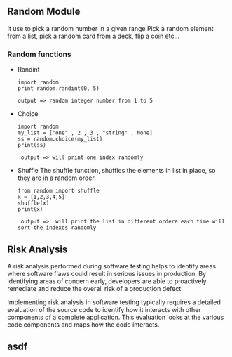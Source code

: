 ## Random Module

It use to pick a random number in a given range Pick a random element from a list, pick a random card from a deck, flip a coin etc...

### Random functions
- Randint
   ```
   import random
   print random.randint(0, 5)
   
   output => random integer number from 1 to 5
   
   ```
 - Choice
    ```
    import random
    my_list = ["one" , 2 , 3 , "string" , None]
    ss = random.choice(my_list)
    print(ss) 
    
     output => will print one index randomly
    ```
    
 - Shuffle
    The shuffle function, shuffles the elements in list in place, so they are in a random order.
    ```
    from random import shuffle
    x = [1,2,3,4,5]
    shuffle(x)
    print(x)
    
     output =>  will print the list in different ordere each time will sort the indexes randomly
    ```
    
    

## Risk Analysis

 A risk analysis performed during software testing helps to identify areas where software flaws could result in serious issues in production. By identifying areas of concern early, developers are able to proactively remediate and reduce the overall risk of a production defect

 Implementing risk analysis in software testing typically requires a detailed evaluation of the source code to identify how it interacts with other components of a complete application. This evaluation looks at the various code components and maps how the code interacts.

    
## asdf    
